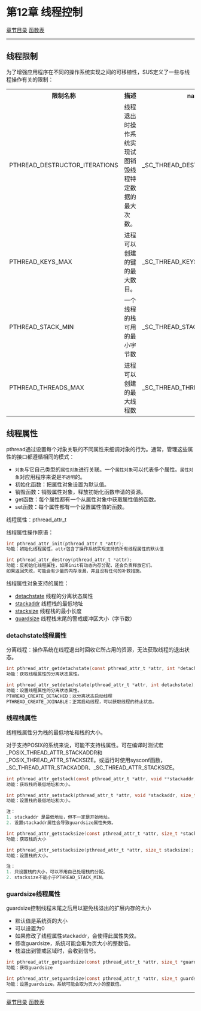 <h1 id=file_notes>
    第12章 线程控制
</h1>

[章节目录](../../README.md#title_ch12 "返回章节目录")
[函数表](func.md "进入函数表")

---

<h2 id=ch_12.2>
    线程限制
</h2>

为了增强应用程序在不同的操作系统实现之间的可移植性，SUS定义了一些与线程操作有关的限制：

<table>
    <tr><th>限制名称</th><th>描述</th><th>name参数</th></tr>
    <tr>
        <td>PTHREAD_DESTRUCTOR_ITERATIONS</td>
        <td>线程退出时操作系统实现试图销毁线程特定数据的最大次数。</td>
        <td>_SC_THREAD_DESTRUCTOR_ITERATIONS</td>
    </tr>
    <tr>
        <td>PTHREAD_KEYS_MAX</td>
        <td>进程可以创建的键的最大数目。</td>
        <td>_SC_THREAD_KEYS_MAX</td>
    </tr>
    <tr>
        <td>PTHREAD_STACK_MIN</td>
        <td>一个线程的栈可用的最小字节数</td>
        <td>_SC_THREAD_STACK_MIN</td>
    </tr>
    <tr>
        <td>PTHREAD_THREADS_MAX</td>
        <td>进程可以创建的最大线程数</td>
        <td>_SC_THREAD_THREADS_MAX</td>
    </tr>
</table>

<h2 id=ch_12.3>
    线程属性
</h2>

pthread通过设置每个对象关联的不同属性来细调对象的行为。通常，管理这些属性的接口都遵循相同的模式：
* `对象`与它自己类型的`属性对象`进行关联。一个`属性对象`可以代表多个属性。`属性对象`对应用程序来说是`不透明`的。
* 初始化函数：把属性对象设置为默认值。
* 销毁函数：销毁属性对象，释放初始化函数申请的资源。
* get函数：每个属性都有一个从属性对象中获取属性值的函数。
* set函数：每个属性都有一个设置属性值的函数。

线程属性：pthread_attr_t

线程属性操作原语：

```c
int pthread_attr_init(pthread_attr_t *attr);
功能：初始化线程属性，attr包含了操作系统实现支持的所有线程属性的默认值

int pthread_attr_destroy(pthread_attr_t *attr);
功能：反初始化线程属性，如果init有动态内存分配，还会负责释放它们。
如果返回失败，可能会有少量的内存泄漏，并且没有任何的补救措施。
```

线程属性对象支持的属性：
* [detachstate](#detachstate) 线程的分离状态属性
* [stackaddr](#stack) 线程栈的最低地址
* [stacksize](#stack) 线程栈的最小长度
* [guardsize](#guardsize) 线程栈末尾的警戒缓冲区大小（字节数）

<h3 id=detachstate>
    detachstate线程属性
</h3>

分离线程：操作系统在线程退出时回收它所占用的资源，无法获取线程的退出状态。

```c
int pthread_attr_getdetachstate(const pthread_attr_t *attr, int *detachstate);
功能：获取线程属性的分离状态属性。

int pthread_attr_setdetachstate(pthread_attr_t *attr, int detachstate);
功能：设置线程属性的分离状态属性。
PTHREAD_CREATE_DETACHED：以分离状态启动线程
PTHREAD_CREATE_JOINABLE：正常启动线程，可以获取线程的终止状态。
```

<h3 id=stack>
    线程栈属性
</h3>

线程栈属性分为栈的最低地址和栈的大小。

对于支持POSIX的系统来说，可能不支持栈属性。可在编译时测试宏_POSIX_THREAD_ATTR_STACKADDR和_POSIX_THREAD_ATTR_STACKSIZE。或运行时使用sysconf函数，_SC_THREAD_ATTR_STACKADDR、_SC_THREAD_ATTR_STACKSIZE。

```c
int pthread_attr_getstack(const pthread_attr_t *attr, void **stackaddr, size_t *stacksize);
功能：获取栈的最低地址和大小。

int pthread_attr_setstack(pthread_attr_t *attr, void *stackaddr, size_t stacksize);
功能：设置栈的最低地址和大小。

注：
1. stackaddr 是最低地址，但不一定是开始地址。
2. 设置stackaddr属性会导致guardsize属性失效。

int pthread_attr_getstacksize(const pthread_attr_t *attr, size_t *stacksize);
功能：获取栈的大小

int pthread_attr_setstacksize(pthread_attr_t *attr, size_t stacksize);
功能：设置栈的大小。

注：
1. 只设置栈的大小，可以不用自己处理栈的分配。
2. stacksize不能小于PTHREAD_STACK_MIN。
```

<h3 id=guardsize>
    guardsize线程属性
</h3>

guardsize控制线程末尾之后用以避免栈溢出的扩展内存的大小
* 默认值是系统页的大小
* 可以设置为0
* 如果修改了线程属性stackaddr，会使得此属性失效。
* 修改guardsize，系统可能会取为页大小的整数倍。
* 栈溢出到警戒区域时，会收到信号。

```c
int pthread_attr_getguardsize(const pthread_attr_t *attr, size_t *guardsize);
功能：获取guardsize

int pthread_attr_setguardsize(const pthread_attr_t *attr, size_t guardsize);
功能：设置guardsize。系统可能会取为页大小的整数倍。
```

---

[章节目录](../../README.md#title_ch12 "返回章节目录")
[函数表](func.md "进入函数表")